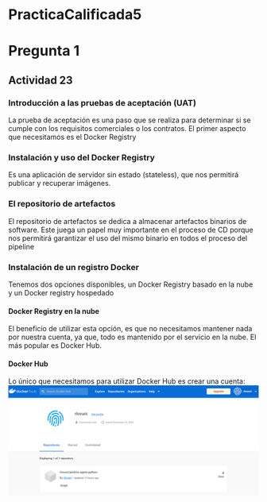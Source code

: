 # PracticaCalificada5

# Pregunta 1
## Actividad 23

### Introducción a las pruebas de aceptación (UAT)
La prueba de aceptación es una paso que se realiza para determinar si se cumple con los requisitos comerciales o los contratos.
El primer aspecto que necesitamos es el Docker Registry

### Instalación y uso del Docker Registry
Es una aplicación de servidor sin estado (stateless), que nos permitirá publicar y recuperar imágenes.

### El repositorio de artefactos
El repositorio de artefactos se dedica a almacenar artefactos binarios de software. Este juega un papel muy importante en el proceso de CD porque nos permitirá garantizar el uso del mismo binario en todos el proceso del pipeline

### Instalación de un registro Docker
Tenemos dos opciones disponibles, un Docker Registry basado en la nube y un Docker registry hospedado

#### Docker Registry en la nube
El beneficio de utilizar esta opción, es que no necesitamos mantener nada por nuestra cuenta, ya que, todo es mantenido por el servicio en la nube. El más popular es Docker Hub.

#### Docker Hub
Lo único que necesitamos para utilizar Docker Hub es crear una cuenta:
![Alt text](https://raw.githubusercontent.com/ricardoolivaresventura/PracticaCalificada5/main/docker_hub_captura.PNG "docker hub account")
